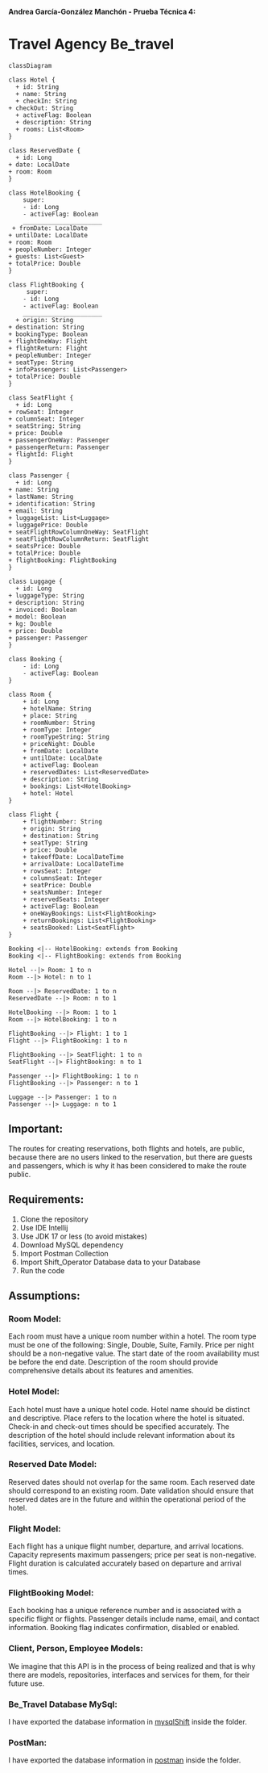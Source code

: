 **Andrea García-González Manchón - Prueba Técnica 4:**

# Travel Agency Be_travel 

``` mermaid
classDiagram

class Hotel {
  + id: String
  + name: String
  + checkIn: String
+ checkOut: String
  + activeFlag: Boolean
  + description: String
  + rooms: List<Room>
}

class ReservedDate {
  + id: Long
+ date: LocalDate
+ room: Room
}

class HotelBooking {
    super: 
    - id: Long
    - activeFlag: Boolean
    ______________________
 + fromDate: LocalDate
+ untilDate: LocalDate
+ room: Room
+ peopleNumber: Integer
+ guests: List<Guest>
+ totalPrice: Double
}

class FlightBooking {
     super: 
    - id: Long
    - activeFlag: Boolean
    ______________________
  + origin: String
+ destination: String
+ bookingType: Boolean
+ flightOneWay: Flight
+ flightReturn: Flight
+ peopleNumber: Integer
+ seatType: String
+ infoPassengers: List<Passenger>
+ totalPrice: Double
}

class SeatFlight {
  + id: Long
+ rowSeat: Integer
+ columnSeat: Integer
+ seatString: String
+ price: Double
+ passengerOneWay: Passenger
+ passengerReturn: Passenger
+ flightId: Flight
}

class Passenger {
  + id: Long
+ name: String
+ lastName: String
+ identification: String
+ email: String
+ luggageList: List<Luggage>
+ luggagePrice: Double
+ seatFlightRowColumnOneWay: SeatFlight
+ seatFlightRowColumnReturn: SeatFlight
+ seatsPrice: Double
+ totalPrice: Double
+ flightBooking: FlightBooking
}

class Luggage {
  + id: Long
+ luggageType: String
+ description: String
+ invoiced: Boolean
+ model: Boolean
+ kg: Double
+ price: Double
+ passenger: Passenger
}

class Booking {
    - id: Long
    - activeFlag: Boolean
}

class Room {
    + id: Long
    + hotelName: String
    + place: String
    + roomNumber: String
    + roomType: Integer
    + roomTypeString: String
    + priceNight: Double
    + fromDate: LocalDate
    + untilDate: LocalDate
    + activeFlag: Boolean
    + reservedDates: List<ReservedDate>
    + description: String
    + bookings: List<HotelBooking>
    + hotel: Hotel
}

class Flight {
    + flightNumber: String
    + origin: String
    + destination: String
    + seatType: String
    + price: Double
    + takeoffDate: LocalDateTime
    + arrivalDate: LocalDateTime
    + rowsSeat: Integer
    + columnsSeat: Integer
    + seatPrice: Double
    + seatsNumber: Integer
    + reservedSeats: Integer
    + activeFlag: Boolean
    + oneWayBookings: List<FlightBooking>
    + returnBookings: List<FlightBooking>
    + seatsBooked: List<SeatFlight>
}

Booking <|-- HotelBooking: extends from Booking
Booking <|-- FlightBooking: extends from Booking

Hotel --|> Room: 1 to n
Room --|> Hotel: n to 1

Room --|> ReservedDate: 1 to n
ReservedDate --|> Room: n to 1

HotelBooking --|> Room: 1 to 1
Room --|> HotelBooking: 1 to n

FlightBooking --|> Flight: 1 to 1
Flight --|> FlightBooking: 1 to n

FlightBooking --|> SeatFlight: 1 to n
SeatFlight --|> FlightBooking: n to 1

Passenger --|> FlightBooking: 1 to n
FlightBooking --|> Passenger: n to 1

Luggage --|> Passenger: 1 to n
Passenger --|> Luggage: n to 1

```

## Important:
The routes for creating reservations, both flights and hotels, are public, because there are no users linked to the reservation, but there are guests and passengers, which is why it has been considered to make the route public.

## Requirements:

1. Clone the repository
2. Use IDE Intellij
3. Use JDK 17 or less (to avoid mistakes)
4. Download MySQL dependency
5. Import Postman Collection
7. Import Shift_Operator Database data to your Database
8. Run the code

## Assumptions:

### Room Model:
Each room must have a unique room number within a hotel.
The room type must be one of the following: Single, Double, Suite, Family.
Price per night should be a non-negative value.
The start date of the room availability must be before the end date.
Description of the room should provide comprehensive details about its features and amenities.

### Hotel Model:
Each hotel must have a unique hotel code.
Hotel name should be distinct and descriptive.
Place refers to the location where the hotel is situated.
Check-in and check-out times should be specified accurately.
The description of the hotel should include relevant information about its facilities, services, and location.

### Reserved Date Model:
Reserved dates should not overlap for the same room.
Each reserved date should correspond to an existing room.
Date validation should ensure that reserved dates are in the future and within the operational period of the hotel.

### Flight Model:
Each flight has a unique flight number, departure, and arrival locations.
Capacity represents maximum passengers; price per seat is non-negative.
Flight duration is calculated accurately based on departure and arrival times.

### FlightBooking Model:
Each booking has a unique reference number and is associated with a specific flight or flights.
Passenger details include name, email, and contact information.
Booking flag indicates confirmation, disabled or enabled.

### Client, Person, Employee Models:
We imagine that this API is in the process of being realized and that is why there are models, repositories, interfaces and services for them, for their future use.

### Be_Travel Database MySql:
I have exported the database information in [mysqlShift](https://github.com/Andrea0o0/Andrea0o0-Garcia-Gonzalez-Manchon-Andrea_pruebatec4/tree/main/sql) inside the folder.

### PostMan:
I have exported the database information in [postman](https://github.com/Andrea0o0/Andrea0o0-Garcia-Gonzalez-Manchon-Andrea_pruebatec4/tree/main/postman) inside the folder.
